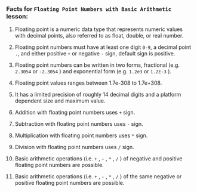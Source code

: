 ### Facts for `Floating Point Numbers with Basic Arithmetic` lesson:

 1. Floating point is a numeric data type that represents numeric values with decimal points, also referred to as float, double, or real number.
  
 1. Floating point numbers must have at least one digit `0-9`, a decimal point `.`, and either positive `+` or negative `-` sign, default sign is positive.  
 
 1. Floating point numbers can be written in two forms, fractional (e.g. `2.3054` or `-2.3054` ) and exponential form (e.g. `1.2e3` or `1.2E-3` ).
 
 1. Floating point values ranges between 1.7e-308 to 1.7e+308.
 
 1. It has a  limited precision of roughly 14 decimal digits and a platform dependent size and maximum value.
 
 1. Addition with floating point numbers uses `+` sign.

 1. Subtraction with floating point numbers uses `-` sign.

 1. Multiplication with floating point numbers uses `*` sign.

 1. Division with floating point numbers uses `/` sign.

 1. Basic arithmetic operations (i.e. `+` , `-` , `*` , `/` ) of negative and positive floating point numbers are possible.

 1. Basic arithmetic operations (i.e. `+` , `-` , `*` , `/` ) of the same negative or positive floating point numbers are possible.
